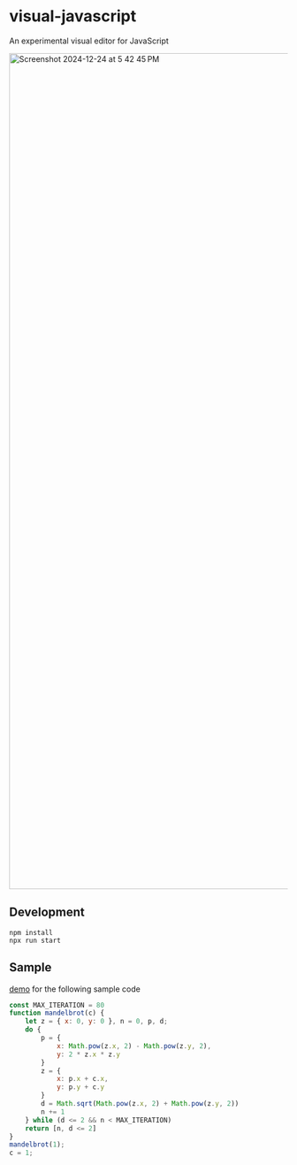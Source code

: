# visual-javascript
An experimental visual editor for JavaScript

<img width="1512" alt="Screenshot 2024-12-24 at 5 42 45 PM" src="https://github.com/user-attachments/assets/24986ee7-3471-4d31-8fcf-8fd1c1d45a7b" />

## Development

```
npm install
npx run start
```

## Sample
[demo](https://zyl11.csb.app/) for the following sample code
```js
const MAX_ITERATION = 80
function mandelbrot(c) {
    let z = { x: 0, y: 0 }, n = 0, p, d;
    do {
        p = {
            x: Math.pow(z.x, 2) - Math.pow(z.y, 2),
            y: 2 * z.x * z.y
        }
        z = {
            x: p.x + c.x,
            y: p.y + c.y
        }
        d = Math.sqrt(Math.pow(z.x, 2) + Math.pow(z.y, 2))
        n += 1
    } while (d <= 2 && n < MAX_ITERATION)
    return [n, d <= 2]
}
mandelbrot(1);
c = 1;
```
